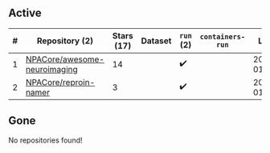 ## Active
| # | Repository (2) | Stars (17) | Dataset | `run` (2) | `containers-run` | Last Modified |
| --- | --- | --- | --- | --- | --- | --- |
| 1 | [NPACore/awesome-neuroimaging](https://github.com/NPACore/awesome-neuroimaging) | 14 |  | :heavy_check_mark: |  | 2025-04-09 01:49:13+00:00 |
| 2 | [NPACore/reproin-namer](https://github.com/NPACore/reproin-namer) | 3 |  | :heavy_check_mark: |  | 2025-05-27 01:44:24+00:00 |

## Gone
No repositories found!
